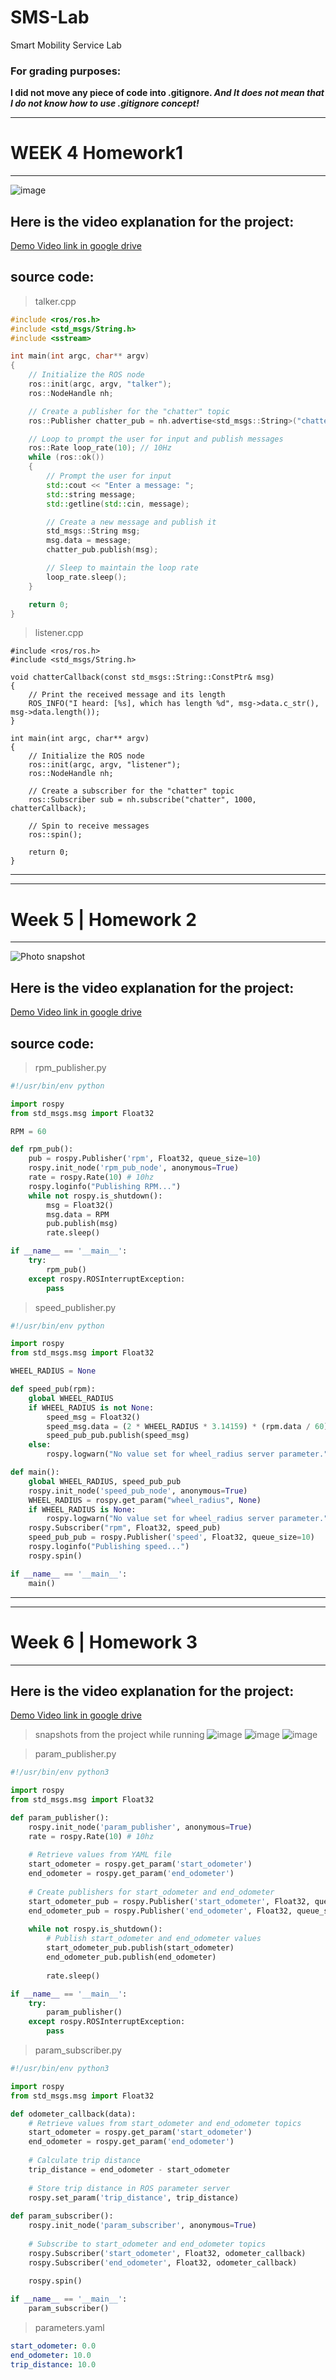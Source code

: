 # SMS-Lab
Smart Mobility Service Lab
### For grading purposes:
<strong>I did not move any piece of code into .gitignore. <i>And It does not mean that I do not know how to use .gitignore concept!</i></strong>

***

# WEEK 4 Homework1
***

![image](https://user-images.githubusercontent.com/84252587/227773782-03afe162-c707-422f-aa7b-552b2fcd635e.png)
## Here is the video explanation for the project:
[Demo Video link in google drive](https://drive.google.com/file/d/1WkuuwcvjRATmPMR4RL3zGLldcCBCsQRD/view?usp=share_link)

## source code:
> talker.cpp
```cpp
#include <ros/ros.h>
#include <std_msgs/String.h>
#include <sstream>

int main(int argc, char** argv)
{
    // Initialize the ROS node
    ros::init(argc, argv, "talker");
    ros::NodeHandle nh;

    // Create a publisher for the "chatter" topic
    ros::Publisher chatter_pub = nh.advertise<std_msgs::String>("chatter", 1000);

    // Loop to prompt the user for input and publish messages
    ros::Rate loop_rate(10); // 10Hz
    while (ros::ok())
    {
        // Prompt the user for input
        std::cout << "Enter a message: ";
        std::string message;
        std::getline(std::cin, message);

        // Create a new message and publish it
        std_msgs::String msg;
        msg.data = message;
        chatter_pub.publish(msg);

        // Sleep to maintain the loop rate
        loop_rate.sleep();
    }

    return 0;
}
```

> listener.cpp

```
#include <ros/ros.h>
#include <std_msgs/String.h>

void chatterCallback(const std_msgs::String::ConstPtr& msg)
{
    // Print the received message and its length
    ROS_INFO("I heard: [%s], which has length %d", msg->data.c_str(), msg->data.length());
}

int main(int argc, char** argv)
{
    // Initialize the ROS node
    ros::init(argc, argv, "listener");
    ros::NodeHandle nh;

    // Create a subscriber for the "chatter" topic
    ros::Subscriber sub = nh.subscribe("chatter", 1000, chatterCallback);

    // Spin to receive messages
    ros::spin();

    return 0;
}

```
***
***

# Week 5 | Homework 2
***


![Photo snapshot](https://user-images.githubusercontent.com/84252587/229272295-e1b6542b-7ab4-4a6e-8ae9-8365d9def24c.png)


## Here is the video explanation for the project:
[Demo Video link in google drive](https://drive.google.com/file/d/1iPvAKR7bgD22firaLfQysT-tfmjF4b4T/view?usp=share_link)

## source code:
> rpm_publisher.py
```py
#!/usr/bin/env python

import rospy
from std_msgs.msg import Float32

RPM = 60

def rpm_pub():
    pub = rospy.Publisher('rpm', Float32, queue_size=10)
    rospy.init_node('rpm_pub_node', anonymous=True)
    rate = rospy.Rate(10) # 10hz
    rospy.loginfo("Publishing RPM...")
    while not rospy.is_shutdown():
        msg = Float32()
        msg.data = RPM
        pub.publish(msg)
        rate.sleep()

if __name__ == '__main__':
    try:
        rpm_pub()
    except rospy.ROSInterruptException:
        pass

```

> speed_publisher.py

```py
#!/usr/bin/env python

import rospy
from std_msgs.msg import Float32

WHEEL_RADIUS = None

def speed_pub(rpm):
    global WHEEL_RADIUS
    if WHEEL_RADIUS is not None:
        speed_msg = Float32()
        speed_msg.data = (2 * WHEEL_RADIUS * 3.14159) * (rpm.data / 60)
        speed_pub_pub.publish(speed_msg)
    else:
        rospy.logwarn("No value set for wheel_radius server parameter.")

def main():
    global WHEEL_RADIUS, speed_pub_pub
    rospy.init_node('speed_pub_node', anonymous=True)
    WHEEL_RADIUS = rospy.get_param("wheel_radius", None)
    if WHEEL_RADIUS is None:
        rospy.logwarn("No value set for wheel_radius server parameter.")
    rospy.Subscriber("rpm", Float32, speed_pub)
    speed_pub_pub = rospy.Publisher('speed', Float32, queue_size=10)
    rospy.loginfo("Publishing speed...")
    rospy.spin()

if __name__ == '__main__':
    main()

```
***
***

# Week 6 | Homework 3
***


## Here is the video explanation for the project:
[Demo Video link in google drive](https://drive.google.com/file/d/1f6M5wlDBlDd_8t_SCR9UyRb_VOKCK0lU/view?usp=share_link)

> snapshots from the project while running
![image](https://user-images.githubusercontent.com/84252587/231214558-0ea33b3b-8c04-40b1-93cd-48e0423a21d8.png)
![image](https://user-images.githubusercontent.com/84252587/231214610-d772612e-5e8a-4a8b-b70f-b0c589be6897.png)
![image](https://user-images.githubusercontent.com/84252587/231214625-5928a8ea-becc-4796-868a-596f91ac8d85.png)

> param_publisher.py

```py
#!/usr/bin/env python3

import rospy
from std_msgs.msg import Float32

def param_publisher():
    rospy.init_node('param_publisher', anonymous=True)
    rate = rospy.Rate(10) # 10hz
    
    # Retrieve values from YAML file
    start_odometer = rospy.get_param('start_odometer')
    end_odometer = rospy.get_param('end_odometer')
    
    # Create publishers for start_odometer and end_odometer
    start_odometer_pub = rospy.Publisher('start_odometer', Float32, queue_size=10)
    end_odometer_pub = rospy.Publisher('end_odometer', Float32, queue_size=10)
    
    while not rospy.is_shutdown():
        # Publish start_odometer and end_odometer values
        start_odometer_pub.publish(start_odometer)
        end_odometer_pub.publish(end_odometer)
        
        rate.sleep()

if __name__ == '__main__':
    try:
        param_publisher()
    except rospy.ROSInterruptException:
        pass


```

> param_subscriber.py

```py
#!/usr/bin/env python3

import rospy
from std_msgs.msg import Float32

def odometer_callback(data):
    # Retrieve values from start_odometer and end_odometer topics
    start_odometer = rospy.get_param('start_odometer')
    end_odometer = rospy.get_param('end_odometer')
    
    # Calculate trip distance
    trip_distance = end_odometer - start_odometer
    
    # Store trip distance in ROS parameter server
    rospy.set_param('trip_distance', trip_distance)
    
def param_subscriber():
    rospy.init_node('param_subscriber', anonymous=True)
    
    # Subscribe to start_odometer and end_odometer topics
    rospy.Subscriber('start_odometer', Float32, odometer_callback)
    rospy.Subscriber('end_odometer', Float32, odometer_callback)
    
    rospy.spin()

if __name__ == '__main__':
    param_subscriber()


```

> parameters.yaml

```yaml
start_odometer: 0.0
end_odometer: 10.0
trip_distance: 10.0
```

